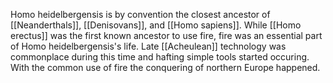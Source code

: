 Homo heidelbergensis is by convention the closest ancestor of [[Neanderthals]], [[Denisovans]], and [[Homo sapiens]]. While [[Homo erectus]] was the first known ancestor to use fire, fire was an essential part of Homo heidelbergensis's life. Late [[Acheulean]] technology was commonplace during this time and hafting simple tools started occuring. With the common use of fire the conquering of northern Europe happened.